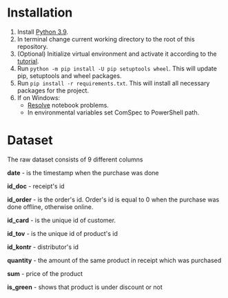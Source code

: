 # Installation

1. Install [Python 3.9](https://www.python.org/downloads/).
1. In terminal change current working directory to the root of this repository.
1. (Optional) Initialize virtual environment and activate it according to the
   [tutorial](https://docs.python.org/3/library/venv.html).
1. Run `python -m pip install -U pip setuptools wheel`. This will update pip, setuptools and wheel packages.
1. Run `pip install -r requirements.txt`. This will install all necessary packages for the project.
1. If on Windows:
    - [Resolve](https://stackoverflow.com/a/65552261/14369408) notebook problems.
    - In environmental variables set ComSpec to PowerShell path.

# Dataset

The raw dataset consists of 9 different columns

**date** - is the timestamp when the purchase was done

**id_doc** - receipt's id

**id_order** - is the order's id. Order's id is equal to 0 when the purchase was done offline, otherwise online.

**id_card** - is the unique id of customer.

**id_tov** - is the unique id of product's id

**id_kontr** - distributor's id

**quantity** - the amount of the same product in receipt which was purchased

**sum** - price of the product

**is_green** - shows that product is under discount or not
